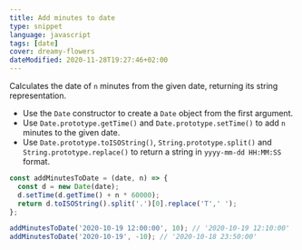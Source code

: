 ```yaml
---
title: Add minutes to date
type: snippet
language: javascript
tags: [date]
cover: dreamy-flowers
dateModified: 2020-11-28T19:27:46+02:00
---
```


Calculates the date of `n` minutes from the given date, returning its string representation.

- Use the `Date` constructor to create a `Date` object from the first argument.
- Use `Date.prototype.getTime()` and `Date.prototype.setTime()` to add `n` minutes to the given date.
- Use `Date.prototype.toISOString()`, `String.prototype.split()` and `String.prototype.replace()` to return a string in `yyyy-mm-dd HH:MM:SS` format.


```js
const addMinutesToDate = (date, n) => {
  const d = new Date(date);
  d.setTime(d.getTime() + n * 60000);
  return d.toISOString().split('.')[0].replace('T',' ');
};
```

```js
addMinutesToDate('2020-10-19 12:00:00', 10); // '2020-10-19 12:10:00'
addMinutesToDate('2020-10-19', -10); // '2020-10-18 23:50:00'
```
